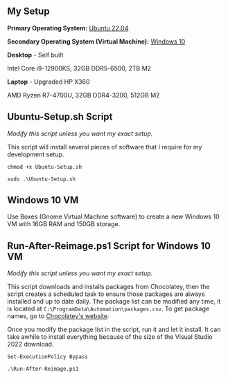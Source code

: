 ## My Setup

**Primary Operating System:** [Ubuntu 22.04](https://ubuntu.com/download/desktop)

**Secondary Operating System (Virtual Machine):** [Windows 10](https://www.microsoft.com/en-us/software-download/windows10ISO)

**Desktop** - Self built

Intel Core i9-12900KS, 32GB DDR5-6500, 2TB M2

**Laptop** - Upgraded HP X360

AMD Ryzen R7-4700U, 32GB DDR4-3200, 512GB M2

## Ubuntu-Setup.sh Script

_Modify this script unless you want my exact setup._

This script will install several pieces of software that I require for my development setup.

``chmod +x Ubuntu-Setup.sh``

``sudo .\Ubuntu-Setup.sh``

## Windows 10 VM

Use Boxes (Gnome Virtual Machine software) to create a new Windows 10 VM with 16GB RAM and 150GB storage.

## Run-After-Reimage.ps1 Script for Windows 10 VM

_Modify this script unless you want my exact setup._

This script downloads and installs packages from Chocolatey, then the script creates a scheduled task to ensure those packages are always installed and up to date daily.  The package list can be modified any time, it is located at ``C:\ProgramData\Automation\packages.csv``.  To get package names, go to [Chocolatey's website](https://chocolatey.org).

Once you modify the package list in the script, run it and let it install.  It can take awhile to install everything because of the size of the Visual Studio 2022 download.

``Set-ExecutionPolicy Bypass``

``.\Run-After-Reimage.ps1``
